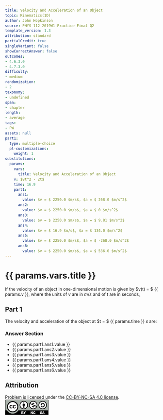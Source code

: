 ```yaml
---
title: Velocity and Acceleration of an Object
topic: Kinematics(1D)
author: John Hopkinson
source: PHYS 112 2019W1 Practice Final Q2
template_version: 1.3
attribution: standard
partialCredit: true
singleVariant: false
showCorrectAnswer: false
outcomes:
- 4.6.3.0
- 4.7.3.0
difficulty:
- medium
randomization:
- 2
taxonomy:
- undefined
span:
- chapter
length:
- average
tags:
- PW
assets: null
part1:
  type: multiple-choice
  pl-customizations:
    weight: 1
substitutions:
  params:
    vars:
      title: Velocity and Acceleration of an Object
    v: $8t^2 - 2t$
    time: 16.9
    part1:
      ans1:
        value: $v = $ 2250.0 $m/s$, $a = $ 268.0 $m/s^2$
      ans2:
        value: $v = $ 2250.0 $m/s$, $a = $ 0 $m/s^2$
      ans3:
        value: $v = $ 2250.0 $m/s$, $a = $ 9.81 $m/s^2$
      ans4:
        value: $v = $ 16.9 $m/s$, $a = $ 134.0 $m/s^2$
      ans5:
        value: $v = $ 2250.0 $m/s$, $a = $ -268.0 $m/s^2$
      ans6:
        value: $v = $ 2250.0 $m/s$, $a = $ 536.0 $m/s^2$
---
```

# {{ params.vars.title }}
If the velocity of an object in one-dimensional motion is given by $v(t) = $ {{ params.v }}, where the units of $v$ are in $m/s$ and of $t$ are in seconds,

## Part 1

The velocity and acceleration of the object at $t = $ {{ params.time }} $s$ are:

### Answer Section

- {{ params.part1.ans1.value }}
- {{ params.part1.ans2.value }}
- {{ params.part1.ans3.value }}
- {{ params.part1.ans4.value }}
- {{ params.part1.ans5.value }}
- {{ params.part1.ans6.value }}

## Attribution

Problem is licensed under the [CC-BY-NC-SA 4.0 license](https://creativecommons.org/licenses/by-nc-sa/4.0/).<br> ![The Creative Commons 4.0 license requiring attribution-BY, non-commercial-NC, and share-alike-SA license.](https://raw.githubusercontent.com/firasm/bits/master/by-nc-sa.png)